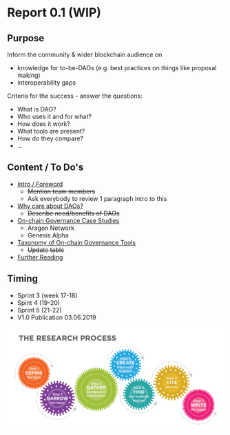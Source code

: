# Report 0.1 \(WIP\)

## **Purpose**

Inform the community & wider blockchain audience on

* knowledge for to-be-DAOs \(e.g. best practices on things like proposal making\)
* interoperability gaps

Criteria for the success - answer the questions:

* What is DAO?
* Who uses it and for what?
* How does it work?
* What tools are present?
* How do they compare?
* ...

## **Content / To Do's**

* [Intro / Foreword](intro-foreword.md)
  * ~~Mention team members~~
  * Ask everybody to review 1 paragraph intro to this
* [Why care about DAOs?](why-care-about-daos.md)
  * ~~Describe need/benefits of DAOs~~
* [On-chain Governance Case Studies](layer-1-network-based-governance-case-studies.md)
  * Aragon Network
  * Genesis Alpha
* [Taxonomy of On-chain Governance Tools](taxonomy.md)
  * ~~Update table~~
* [Further Reading](reading-list.md)

## **Timing**

* Sprint 3 \(week 17-18\)
* Spint 4 \(19-20\)
* Sprint 5 \(21-22\) 
* V1.0 Publication 03.06.2019

![](../.gitbook/assets/image%20%2810%29.png)



